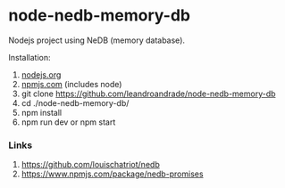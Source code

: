 # node-nedb-memory-db
Nodejs project using NeDB (memory database).

Installation:

1. [nodejs.org](https://nodejs.org)
2. [npmjs.com](https://www.npmjs.com) (includes node)
3. git clone https://github.com/leandroandrade/node-nedb-memory-db
3. cd ./node-nedb-memory-db/
4. npm install
5. npm run dev or npm start

### Links
1. https://github.com/louischatriot/nedb
2. https://www.npmjs.com/package/nedb-promises